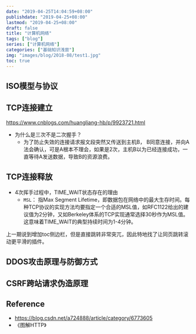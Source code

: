 ```yaml
---
date: "2019-04-25T14:04:59+08:00"
publishdate: "2019-04-25+08:00"
lastmod: "2019-04-25+08:00"
draft: false
title: "计算机网络"
tags: ["blog"]
series: ["计算机网络"]
categories: ["基础知识浅尝"]
img: "images/blog/2018-08/test1.jpg"
toc: true
---
```

## ISO模型与协议
## TCP连接建立
<https://www.cnblogs.com/huangliang-hb/p/9923721.html>

- 为什么是三次不是二次握手？
    - 为了防止失效的连接请求报文段突然又传送到主机B， B同意连接，并向A法会确认，可是A根本不理会，如果是2次，主机B以为已经连接成功，一直等待A发送数据，导致B的资源浪费。
## TCP连接释放　　　
- 4次挥手过程中，TIME_WAIT状态存在的理由
	- `MSL`： 指Max Segment Lifetime，即数据包在网络中的最大生存时间。每种TCP协议的实现方法均要指定一个合适的MSL值，如RFC1122给出的建议值为2分钟，又如Berkeley体系的TCP实现通常选择30秒作为MSL值。这意味着TIME_WAIT的典型持续时间为1-4分钟。

上一期说到增加toc侧边栏，但是直接跳转非常突兀，因此特地找了让同页跳转滚动更平滑的插件。
## DDOS攻击原理与防御方式
## CSRF跨站请求伪造原理
## Reference
- https://blog.csdn.net/a724888/article/category/6773605
- 《图解HTTP》

